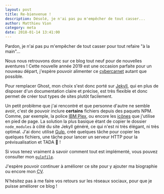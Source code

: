 ```yaml
---
layout: post
title: Re-bienvenue !
description: Désolé, je n'ai pas pu m'empêcher de tout casser...
author: Matthieu Vion
category: meta
date: 2018-01-14 13:41:00
---
```


Pardon, je n'ai pas pu m'empêcher de tout casser pour tout refaire "à la main"…

Nous nous retrouvons donc sur ce blog tout neuf pour de nouvelles aventures ! Cette nouvelle année 2019 est une occasion parfaite pour un nouveau départ, j'espère pouvoir alimenter ce [cybercarnet][definition-blog] autant que possible.

Pour remplacer Ghost, mon choix s'est donc porté sur [Jekyll][jekyll], qui en plus de disposer d'un documentation claire et précise, est très flexible et donc permet de créer tout types de sites plutôt facilement.

Un petit problème que j'ai rencontré et que personne d'autre ne semble avoir, c'est de pouvoir inclure **certains** fichiers depuis des paquets NPM. Comme, par exemple, la police [IBM Plex][ibm-plex], ou encore les [icônes][tiny-icons] que j'utilise en pied de page. La solution la plus basique étant de copier le dossier `node_modules` à côté du site Jekyll généré, ce qui n'est ni très élégant, ni très optimal. J'ai donc utilisé [Gulp][gulp], créé quelques tâche pour copier les quelques fichiers, une tâche pour lancer un serveur HTTP pour la prévisualisation et TADA 🎉 !

Si vous tenez vraiment à savoir comment tout est implémenté, vous pouvez consulter mon [`gulpfile`][gulpfile].

J'espère pouvoir continuer à améliorer ce site pour y ajouter ma biographie ou encore mon <acronym title="Curriculum vitae">CV</acronym>.

N'hésitez pas à me faire vos retours sur les réseaux sociaux, pour que je puisse améliorer ce blog !

[definition-blog]: https://fr.wikipedia.org/wiki/Blog
[jekyll]: https://jekyllrb.com
[ibm-plex]: https://github.com/IBM/plex
[tiny-icons]: https://github.com/edent/SuperTinyIcons
[gulp]: https://gulpjs.com/
[gulpfile]: https://github.com/MattMattV/blog/blob/dd12c728413a4d3c060501b00eb6b31dabee0c75/gulpfile.js